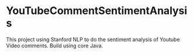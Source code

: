 # YouTubeCommentSentimentAnalysis
This project using Stanford NLP to do the sentiment analysis of Youtube Video comments. Build using core Java.
